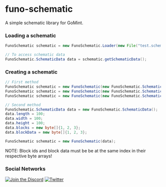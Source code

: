 # funo-schematic
A simple schematic library for GoMint.

### Loading a schematic
```java
FunoSchematic schematic = new FunoSchematic.Loader(new File("test.schematic")).load();

// To access schematic data
FunoSchematic.SchematicData data = schematic.getSchematicData();
```

### Creating a schematic
```java
// First method
FunoSchematic schematic = new FunoSchematic(new FunoSchematic.SchematicData(length, width, height));
FunoSchematic schematic = new FunoSchematic(new FunoSchematic.SchematicData(length, width, height, blocks));
FunoSchematic schematic = new FunoSchematic(new FunoSchematic.SchematicData(length, width, height, blocks, blockData));

// Second method
FunoSchematic.SchematicData data = new FunoSchematic.SchematicData();
data.length = 100;
data.width = 100;
data.height = 100;
data.blocks = new byte[]{1, 2, 3};
data.blockData = new byte[]{1, 2, 3};

FunoSchematic schematic = new FunoSchematic(data);
```

NOTE: Block ids and block data must be be at the same index in their respective byte arrays!


### Social Networks
[![Join the Discord](http://puu.sh/v9UB9/944431c790.png)](https://discord.gg/A4nXfEW)
[![Twitter](http://puu.sh/v9V9H/ad70c8acf7.png)](https://twitter.com/FunoNetwork)
